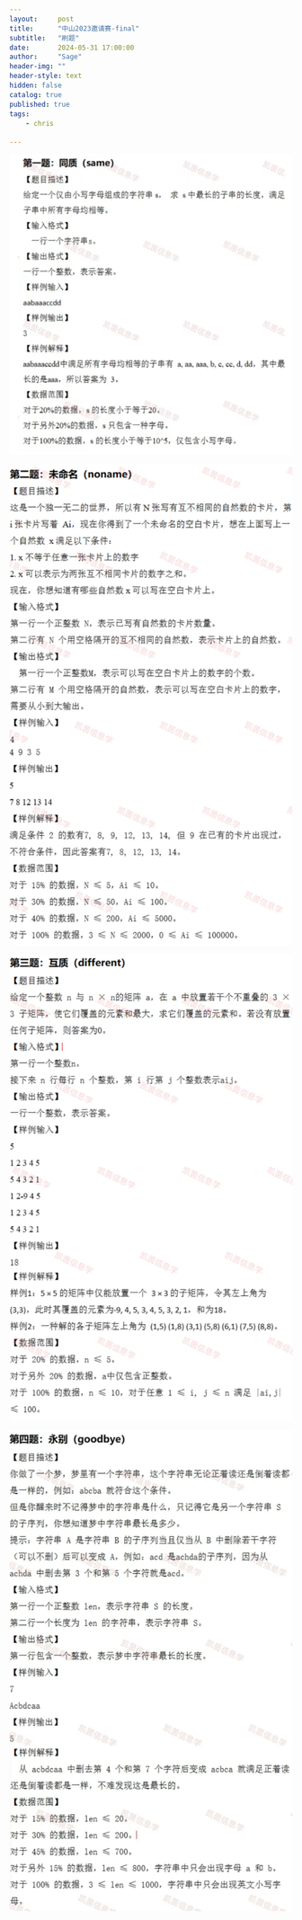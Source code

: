 ```yaml
---
layout:     post
title:      "中山2023邀请赛-final"
subtitle:   "刷题"
date:       2024-05-31 17:00:00
author:     "Sage"
header-img: ""
header-style: text
hidden: false
catalog: true
published: true
tags:
    - chris

---
```


![问题1](https://github.com/sage-peng/sage-peng.github.io/blob/main/img/20240531113720_1.png?raw=true)

![image-20240531112854842](https://github.com/sage-peng/sage-peng.github.io/blob/main/img/20240531113720_2.webp?raw=true)

![image-20240531112854842](https://github.com/sage-peng/sage-peng.github.io/blob/main/img/20240531113720_3.webp?raw=true)

![image-20240531112854842](https://github.com/sage-peng/sage-peng.github.io/blob/main/img/20240531113720_4.webp?raw=true)

